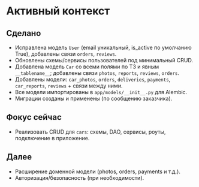 # Активный контекст

## Сделано
- Исправлена модель `User` (email уникальный, is_active по умолчанию True), добавлены связи `orders`, `reviews`.
- Обновлены схемы/сервисы пользователей под минимальный CRUD.
- Добавлена модель `Car` со всеми полями по ТЗ и явным `__tablename__`; добавлены связи `photos`, `reports`, `reviews`, `orders`.
- Добавлены модели: `car_photos`, `orders`, `deliveries`, `payments`, `car_reports`, `reviews` + связи между ними.
- Все модели импортированы в `app/models/__init__.py` для Alembic.
- Миграции созданы и применены (по сообщению заказчика).

## Фокус сейчас
- Реализовать CRUD для `cars`: схемы, DAO, сервисы, роуты, подключение в приложение.

## Далее
- Расширение доменной модели (photos, orders, payments и т.д.).
- Авторизация/безопасность (при необходимости).
